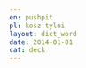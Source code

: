 ```yaml
---
en: pushpit
pl: kosz tylni
layout: dict_word
date: 2014-01-01
cat: deck
---
```


<!-- TODO: opis -->